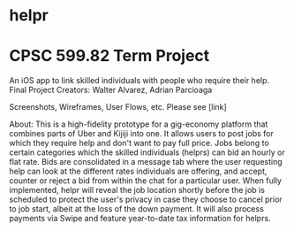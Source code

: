 # helpr

# CPSC 599.82 Term Project
An iOS app to link skilled individuals with people who require their help.
Final Project Creators: Walter Alvarez, Adrian Parcioaga

Screenshots, Wireframes, User Flows, etc.
Please see [link]

About:
This is a high-fidelity prototype for a gig-economy platform that combines parts of Uber and Kijiji into one. It allows users to post jobs for which they require help and don't want to pay full price. Jobs belong to certain categories which the skilled individuals (helprs) can bid an hourly or flat rate. Bids are consolidated in a message tab where the user requesting help can look at the different rates individuals are offering, and accept, counter or reject a bid from within the chat for a particular user. When fully implemented, helpr will reveal the job location shortly before the job is scheduled to protect the user's privacy in case they choose to cancel prior to job start, albeit at the loss of the down payment. It will also process payments via Swipe and feature year-to-date tax information for helprs.
